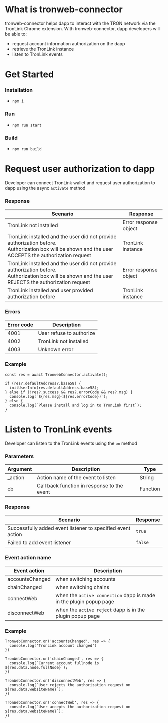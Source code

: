 # What is tronweb-connector

tronweb-connector helps dapp to interact with the TRON network via the TronLink Chrome extension. With tronweb-connector, dapp developers will be able to:

- request account information authorization on the dapp
- retrieve the TronLink instance
- listen to TronLink events

# Get Started

### Installation

- `npm i`

### Run

- `npm run start`

### Build

- `npm run build`


# Request user authorization to dapp

Developer can connect TronLink wallet and request user authorization to dapp using the async `activate` method


### Response

| Scenario | Response |
| ----------- | ----------- |
| TronLink not installed | Error response object |
| TronLink installed and the user did not provide authorization before. <br />Authorization box will be shown and the user ACCEPTS the authorization request | TronLink instance |
| TronLink installed and the user did not provide authorization before. <br />Authorization box will be shown and the user REJECTS the authorization request | Error response object |
| TronLink installed and user provided authorization before | TronLink instance |

### Errors

| Error code | Description |
| ----------- | ----------- |
| 4001 | User refuse to authorize |
| 4002 | TronLink not installed |
| 4003 | Unknown error |

### Example

```
const res = await TronwebConnector.activate();

if (res?.defaultAddress?.base58) {
  initUserInfo(res.defaultAddress.base58);
} else if (!res?.success && res?.errorCode && res?.msg) {
  console.log(`${res.msg}(${res.errorCode})`);
} else {
  console.log(`Please install and log in to TronLink first`);
}
```

# Listen to TronLink events

Developer can listen to the TronLink events using the `on` method

### Parameters

| Argument | Description | Type |
| ----------- | ----------- | ----------- | 
| _action | Action name of the event to listen | String |
| cb | Call back function in response to the event | Function |

### Response

| Scenario | Response |
| ----------- | ----------- |
| Successfully added event listener to specified event action | `true` |
| Failed to add event listener | `false` |

### Event action name

| Event action | Description |
| ----------- | ----------- |
| accountsChanged | when switching accounts |
| chainChanged | when switching chains |
| connectWeb | when the `active connection` dapp is made in the plugin popup page |
| disconnectWeb | when the `active reject` dapp is in the plugin popup page |

### Example
```
TronwebConnector.on('accountsChanged', res => {
  console.log('TronLink account changed')
})

TronWebConnector.on('chainChanged', res => {
  console.log(`Current account fullnode is ${res.data.node.fullNode}`);
})

TronWebConnector.on('disconnectWeb', res => {
  console.log(`User rejects the authorization request on ${res.data.websiteName}`);
})

TronWebConnector.on('connectWeb', res => {
  console.log(`User accepts the authorization request on ${res.data.websiteName}`);
})
```